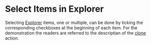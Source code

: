 # Select Items in Explorer

Selecting [Explorer](../ui/explorer.md) items, one or multiple, can be done by ticking the corresponding checkboxes at the beginning of each item. For the demonstration the readers are referred to the descriptian of the [clone](clone.md) action.
